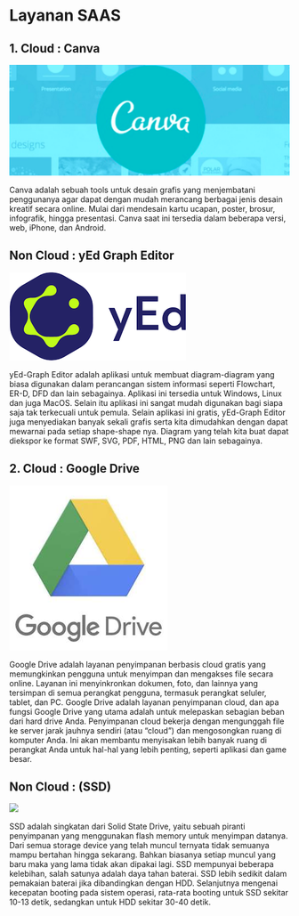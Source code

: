 # Layanan SAAS

## 1. Cloud : Canva

![](img/tugas/001.png)

Canva adalah sebuah tools untuk desain grafis yang menjembatani penggunanya agar dapat dengan mudah merancang berbagai jenis desain kreatif secara online. Mulai dari mendesain kartu ucapan, poster, brosur, infografik, hingga presentasi. Canva saat ini tersedia dalam beberapa versi, web, iPhone, dan Android.

## Non Cloud : yEd Graph Editor

![](img/tugas/002.png)

yEd-Graph Editor adalah aplikasi untuk membuat diagram-diagram yang biasa digunakan dalam perancangan sistem informasi seperti Flowchart, ER-D, DFD dan lain sebagainya. Aplikasi ini tersedia untuk Windows, Linux dan juga MacOS. Selain itu aplikasi ini sangat mudah digunakan bagi siapa saja tak terkecuali untuk pemula.
Selain aplikasi ini gratis, yEd-Graph Editor juga menyediakan banyak sekali grafis serta kita dimudahkan dengan dapat mewarnai pada setiap shape-shape nya. Diagram yang telah kita buat dapat diekspor ke format SWF, SVG, PDF, HTML, PNG dan lain sebagainya.

## 2. Cloud : Google Drive

![](img/tugas/003.png)

Google Drive adalah layanan penyimpanan berbasis cloud gratis yang memungkinkan pengguna untuk menyimpan dan mengakses file secara online. Layanan ini menyinkronkan dokumen, foto, dan lainnya yang tersimpan di semua perangkat pengguna, termasuk perangkat seluler, tablet, dan PC.
Google Drive adalah layanan penyimpanan cloud, dan apa fungsi Google Drive yang utama adalah untuk melepaskan sebagian beban dari hard drive Anda. Penyimpanan
cloud bekerja dengan mengunggah file ke server jarak jauhnya sendiri (atau “cloud”) dan mengosongkan ruang di komputer Anda. Ini akan membantu menyisakan lebih banyak ruang di perangkat Anda untuk hal-hal yang lebih penting, seperti aplikasi dan game besar.

## Non Cloud : (SSD)

![](img/tugas/004.png)

SSD adalah singkatan dari Solid State Drive, yaitu sebuah piranti penyimpanan yang menggunakan flash memory untuk menyimpan datanya. Dari semua storage device yang telah muncul ternyata tidak semuanya mampu bertahan hingga sekarang. Bahkan biasanya setiap muncul yang baru maka yang lama tidak akan dipakai lagi.
SSD mempunyai beberapa kelebihan, salah satunya adalah daya tahan baterai. SSD lebih sedikit dalam pemakaian baterai jika dibandingkan dengan HDD. Selanjutnya mengenai kecepatan booting pada sistem operasi, rata-rata booting untuk SSD sekitar 10-13 detik, sedangkan untuk HDD sekitar 30-40 detik.